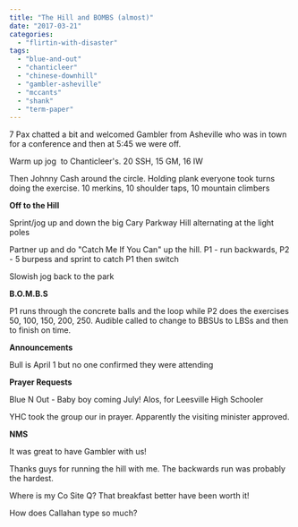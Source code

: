 ```yaml
---
title: "The Hill and BOMBS (almost)"
date: "2017-03-21"
categories: 
  - "flirtin-with-disaster"
tags: 
  - "blue-and-out"
  - "chanticleer"
  - "chinese-downhill"
  - "gambler-asheville"
  - "mccants"
  - "shank"
  - "term-paper"
---
```


7 Pax chatted a bit and welcomed Gambler from Asheville who was in town for a conference and then at 5:45 we were off.

Warm up jog  to Chanticleer's. 20 SSH, 15 GM, 16 IW

Then Johnny Cash around the circle. Holding plank everyone took turns doing the exercise. 10 merkins, 10 shoulder taps, 10 mountain climbers

**Off to the Hill**

Sprint/jog up and down the big Cary Parkway Hill alternating at the light poles

Partner up and do "Catch Me If You Can" up the hill. P1 - run backwards, P2 - 5 burpess and sprint to catch P1 then switch

Slowish jog back to the park

**B.O.M.B.S**

P1 runs through the concrete balls and the loop while P2 does the exercises 50, 100, 150, 200, 250. Audible called to change to BBSUs to LBSs and then to finish on time.

**Announcements**

Bull is April 1 but no one confirmed they were attending

**Prayer Requests**

Blue N Out - Baby boy coming July! Alos, for Leesville High Schooler

YHC took the group our in prayer. Apparently the visiting minister approved.

**NMS**

It was great to have Gambler with us!

Thanks guys for running the hill with me. The backwards run was probably the hardest.

Where is my Co Site Q? That breakfast better have been worth it!

How does Callahan type so much?
